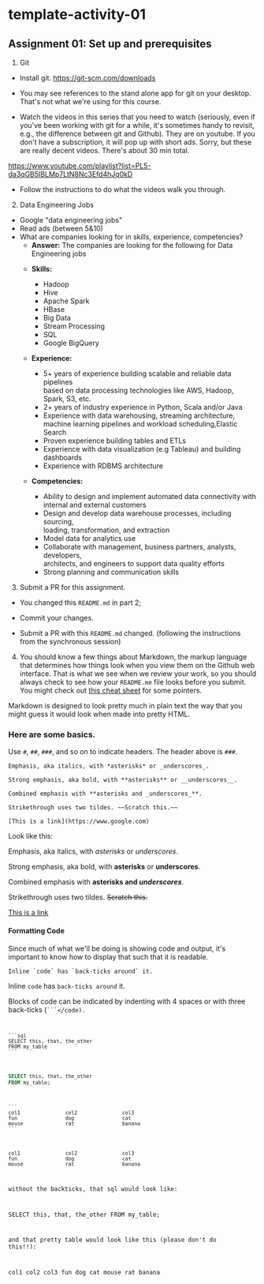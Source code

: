 # template-activity-01

## Assignment 01: Set up and prerequisites

1. Git
- Install git.
https://git-scm.com/downloads

- You may see references to the stand alone app for git on your desktop. That's not what we're using for this course.

- Watch the videos in this series that you need to watch (seriously, even if you've been working with git for a while, it's sometimes handy to revisit, e.g., the difference between git and Github). They are on youtube. If you don't have a subscription, it will pop up with short ads. Sorry, but these are really decent videos. There's about 30 min total.

https://www.youtube.com/playlist?list=PL5-da3qGB5IBLMp7LtN8Nc3Efd4hJq0kD

- Follow the instructions to do what the videos walk you through.



2. Data Engineering Jobs

- Google "data engineering jobs"
- Read ads (between 5&10)
- What are companies looking for in skills, experience, competencies?
  * **Answer:** The companies are looking for the following for Data Engineering jobs  
  - **Skills:**  
   
      - Hadoop
      - Hive
      - Apache Spark
      - HBase
      - Big Data
      - Stream Processing
      - SQL
      - Google BigQuery
   
  - **Experience:**  
   
      - 5+ years of experience building scalable and reliable data pipelines  
	based on data processing technologies like AWS, Hadoop, Spark, S3, etc.
      - 2+ years of industry experience in Python, Scala and/or Java  
      - Experience with data warehousing, streaming architecture,  
	machine learning pipelines and workload scheduling,Elastic Search
      - Proven experience building tables and ETLs  
      - Experience with data visualization (e.g Tableau) and building dashboards  
      - Experience with RDBMS architecture
   
  - **Competencies:**  
   
      - Ability to design and implement automated data connectivity with  
	internal and external customers
      - Design and develop data warehouse processes, including sourcing,  
        loading, transformation, and extraction
      - Model data for analytics use
      - Collaborate with management, business partners, analysts, developers,  
        architects, and engineers to support data quality efforts
      - Strong planning and communication skills 



3. Submit a PR for this assignment.
- You changed this `README.md` in part 2;

- Commit your changes.

- Submit a PR with this `README.md` changed.
(following the instructions from the synchronous session)


4. You should know a few things about Markdown, the markup language that  determines how things look when you view them on the Github web interface. That is what we see when we review your work, so you should always check to see how your `README.me` file looks before you submit. You might check out [this cheat sheet](https://github.com/adam-p/markdown-here/wiki/Markdown-Cheatsheet) for some pointers.

Markdown is designed to look pretty much in plain text the way that you might guess it would look when made into pretty HTML.

### Here are some basics.

Use `#`, `##`, `###`, and so on to indicate headers. The header above is `###`.

```
Emphasis, aka italics, with *asterisks* or _underscores_.

Strong emphasis, aka bold, with **asterisks** or __underscores__.

Combined emphasis with **asterisks and _underscores_**.

Strikethrough uses two tildes. ~~Scratch this.~~

[This is a link](https://www.google.com)

```

Look like this:

Emphasis, aka italics, with *asterisks* or _underscores_.

Strong emphasis, aka bold, with **asterisks** or __underscores__.

Combined emphasis with **asterisks and _underscores_**.

Strikethrough uses two tildes. ~~Scratch this.~~

[This is a link](https://www.google.com)

#### Formatting Code

Since much of what we'll be doing is showing code and output, it's important to know how to display that such that it is readable.

    Inline `code` has `back-ticks around` it.

Inline `code` has `back-ticks around` it.


Blocks of code can be indicated by indenting with 4 spaces or with three back-ticks (<code>```</code).


    ```sql
    SELECT this, that, the_other
    FROM my_table
    ```

```sql
SELECT this, that, the_other
FROM my_table;
```

    ```
    col1               col2               col3
    fun                dog                cat
    mouse              rat                banana
    ```

```
col1               col2               col3
fun                dog                cat
mouse              rat                banana
```
without the backticks, that sql would look like:

SELECT this, that, the_other
FROM my_table;


and that pretty table would look like this (please don't do this!!):

col1               col2               col3
fun                dog                cat
mouse              rat                banana
